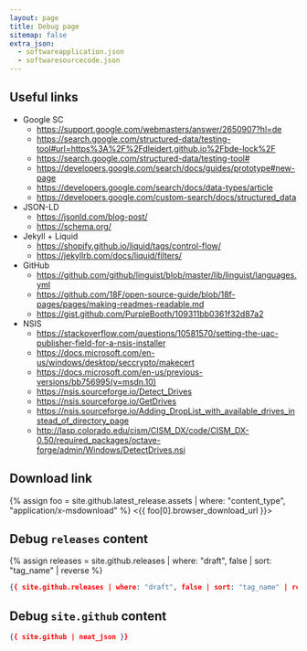 ```yaml
---
layout: page
title: Debug page
sitemap: false
extra_json:
  - softwareapplication.json
  - softwaresourcecode.json
---
```


## Useful links

* Google SC
    * <https://support.google.com/webmasters/answer/2650907?hl=de>
    * <https://search.google.com/structured-data/testing-tool#url=https%3A%2F%2Fdleidert.github.io%2Fbde-lock%2F>
    * <https://search.google.com/structured-data/testing-tool#>
    * <https://developers.google.com/search/docs/guides/prototype#new-page>
    * <https://developers.google.com/search/docs/data-types/article>
    * <https://developers.google.com/custom-search/docs/structured_data>
* JSON-LD
    * <https://jsonld.com/blog-post/>
    * <https://schema.org/>
* Jekyll + Liquid
    * <https://shopify.github.io/liquid/tags/control-flow/>
    * <https://jekyllrb.com/docs/liquid/filters/>
* GitHub
    * <https://github.com/github/linguist/blob/master/lib/linguist/languages.yml>
    * <https://github.com/18F/open-source-guide/blob/18f-pages/pages/making-readmes-readable.md>
    * <https://gist.github.com/PurpleBooth/109311bb0361f32d87a2>
* NSIS
    * <https://stackoverflow.com/questions/10581570/setting-the-uac-publisher-field-for-a-nsis-installer>
    * <https://docs.microsoft.com/en-us/windows/desktop/seccrypto/makecert>
    * <https://docs.microsoft.com/en-us/previous-versions/bb756995(v=msdn.10)>
    * <https://nsis.sourceforge.io/Detect_Drives>
    * <https://nsis.sourceforge.io/GetDrives>
    * <https://nsis.sourceforge.io/Adding_DropList_with_available_drives_instead_of_directory_page>
    * <http://lasp.colorado.edu/cism/CISM_DX/code/CISM_DX-0.50/required_packages/octave-forge/admin/Windows/DetectDrives.nsi>

## Download link

{% assign foo = site.github.latest_release.assets | where: "content_type", "application/x-msdownload" %}
<{{ foo[0].browser_download_url }}>

## Debug `releases` content

{% assign releases = site.github.releases | where: "draft", false | sort: "tag_name" | reverse %}

<!-- show releases -->
```JSON
{{ site.github.releases | where: "draft", false | sort: "tag_name" | reverse | neat_json }}
```

## Debug `site.github` content

<!-- show site.github -->
```JSON
{{ site.github | neat_json }}
```
